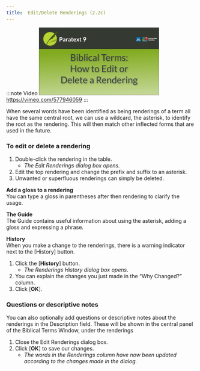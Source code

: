 ```yaml
---
title:  Edit/Delete Renderings (2.2c)
---
```


:::note Video
[![ ](../../media/2.2c.png)](https://vimeo.com/577946059)  
https://vimeo.com/577946059
:::

When several words have been identified as being renderings of a term all have the same central root, we can use a wildcard, the asterisk, to identify the root as the rendering. This will then match other inflected forms that are used in the future.

### To edit or delete a rendering

1.  Double-click the rendering in the table.  
    -  *The Edit Renderings dialog box opens.*
1.  Edit the top rendering and change the prefix and suffix to an asterisk.
1.  Unwanted or superfluous renderings can simply be deleted.

**Add a gloss to a rendering**  
You can type a gloss in parentheses after then rendering to clarify the usage.

**The Guide**  
The Guide contains useful information about using the asterisk, adding a gloss and expressing a phrase.

**History**  
When you make a change to the renderings, there is a warning indicator next to the [History] button.

1.  Click the [**History**] button.  
    -  *The Renderings History dialog box opens*.
1.  You can explain the changes you just made in the “Why Changed?” column.
1.   Click [**OK**].

### Questions or descriptive notes

You can also optionally add questions or descriptive notes about the renderings in the Description field. These will be shown in the central panel of the Biblical Terms Window, under the renderings

1.  Close the Edit Renderings dialog box.
1.  Click [**OK**] to save our changes.  
    -  *The words in the Renderings column have now been updated according to the changes made in the dialog.*
